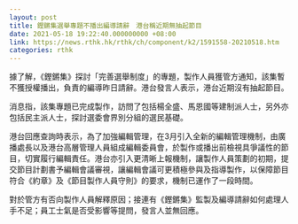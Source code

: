 ```yaml
---
layout: post
title: 鏗鏘集選舉專題不播出編導請辭　港台稱近期無抽起節目
date: 2021-05-18 19:22:40.000000000 +08:00
link: https://news.rthk.hk/rthk/ch/component/k2/1591558-20210518.htm
categories: rthk
---
```


據了解，《鏗鏘集》探討「完善選舉制度」的專題，製作人員獲管方通知，該集暫不獲授權播出，負責的編導昨日請辭。港台發言人表示，港台近期沒有抽起節目。

消息指，該集專題已完成製作，訪問了包括楊全盛、馬恩國等建制派人士，另外亦包括民主派人士，探討選委會界別分組的選民基礎。

港台回應查詢時表示，為了加強編輯管理，在3月引入全新的編輯管理機制，由廣播處長以及港台高層管理人員組成編輯委員會，於製作或播出前檢視具爭議性的節目，切實履行編輯責任。港台亦引入更清晰上報機制，讓製作人員策劃的初期，提交節目計劃書予編輯會議審視，讓編輯會議可更積極參與及指導製作，以保障節目符合《約章》及《節目製作人員守則》的要求，機制已運作了一段時間。

對於管方有否向製作人員解釋原因；接連有《鏗鏘集》監製及編導請辭如何處理人手不足；員工士氣是否受影響等提問，發言人並無回應。
